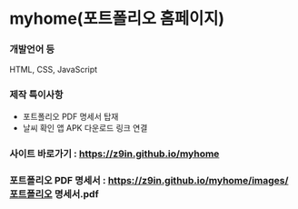 # myhome(포트폴리오 홈페이지)

### 개발언어 등
HTML, CSS, JavaScript

### 제작 특이사항
- 포트폴리오 PDF 명세서 탑재
- 날씨 확인 앱 APK 다운로드 링크 연결

### 사이트 바로가기 : https://z9in.github.io/myhome
### 포트폴리오 PDF 명세서 : https://z9in.github.io/myhome/images/포트폴리오 명세서.pdf
